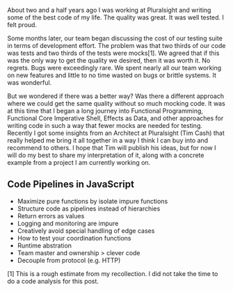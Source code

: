 About two and a half years ago I was working at Pluralsight and writing some of the best code of my life. The quality was great. It was well tested. I felt proud.

Some months later, our team began discussing the cost of our testing suite in terms of development effort. The problem was that two thirds of our code was tests and two thirds of the tests were mocks[1]. We agreed that if this was the only way to get the quality we desired, then it was worth it. No regrets. Bugs were exceedingly rare. We spent nearly all our team working on new features and little to no time wasted on bugs or brittle systems. It was wonderful.

But we wondered if there was a better way? Was there a different approach where we could get the same quality without so much mocking code. It was at this time that I began a long journey into Functional Programming, Functional Core Imperative Shell, Effects as Data, and other approaches for writing code in such a way that fewer mocks are needed for testing. Recently I got some insights from an Architect at Pluralsight (Tim Cash) that really helped me bring it all together in a way I think I can buy into and recommend to others. I hope that Tim will publish his ideas, but for now I will do my best to share my interpretation of it, along with a concrete example from a project I am currently working on.

## Code Pipelines in JavaScript

- Maximize pure functions by isolate impure functions
- Structure code as pipelines instead of hierarchies
- Return errors as values
- Logging and monitoring are impure
- Creatively avoid special handling of edge cases
- How to test your coordination functions
- Runtime abstration
- Team master and ownership > clever code
- Decouple from protocol (e.g. HTTP)

[1] This is a rough estimate from my recollection. I did not take the time to do a code analysis for this post.